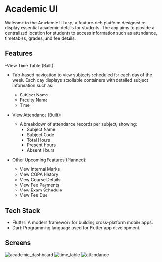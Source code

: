 
# Academic UI

Welcome to the Academic UI app, a feature-rich platform designed to display essential academic details for students. The app aims to provide a centralized location for students to access information such as attendance, timetables, grades, and fee details.

## Features

-View Time Table (Built):
  - Tab-based navigation to view subjects scheduled for each day of the week. Each day displays scrollable containers with detailed subject information such as:
      - Subject Name
      - Faculty Name
      - Time
   
- View Attendance (Built):
  - A breakdown of attendance records per subject, showing:
      - Subject Name
      - Subject Code
      - Total Hours
      - Present Hours
      - Absent Hours
   
- Other Upcoming Features (Planned):
    - View Internal Marks
    - View CGPA History
    - View Course Details
    - View Fee Payments
    - View Exam Schedule
    - View Fee Due

##  Tech Stack

  - Flutter: A modern framework for building cross-platform mobile apps.
  - Dart: Programming language used for Flutter app development.

## Screens


![academic_dashboard](https://github.com/user-attachments/assets/6f8d835b-ba78-4526-b0aa-70cd101ab33e)
![time_table](https://github.com/user-attachments/assets/25bb917f-7eef-4b43-b032-7c32fb0016a3)
![attendance](https://github.com/user-attachments/assets/ab6c08e7-9ad5-4d9c-90a1-209951f7fd55)

